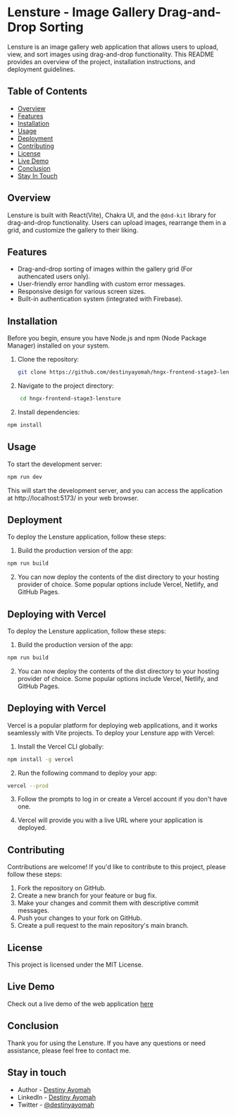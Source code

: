 # Lensture - Image Gallery Drag-and-Drop Sorting

Lensture is an image gallery web application that allows users to upload, view, and sort images using drag-and-drop functionality. This README provides an overview of the project, installation instructions, and deployment guidelines.

## Table of Contents

- [Overview](#overview)
- [Features](#features)
- [Installation](#installation)
- [Usage](#usage)
- [Deployment](#deployment)
- [Contributing](#contributing)
- [License](#license)
- [Live Demo](#live-demo)
- [Conclusion](#conclusion)
- [Stay In Touch](#stay-in-touch)

## Overview

Lensture is built with React(Vite), Chakra UI, and the `@dnd-kit` library for drag-and-drop functionality. Users can upload images, rearrange them in a grid, and customize the gallery to their liking.

## Features

- Drag-and-drop sorting of images within the gallery grid (For authencated users only).
- User-friendly error handling with custom error messages.
- Responsive design for various screen sizes.
- Built-in authentication system (integrated with Firebase).

## Installation

Before you begin, ensure you have Node.js and npm (Node Package Manager) installed on your system.

1. Clone the repository:

   ```bash
   git clone https://github.com/destinyayomah/hngx-frontend-stage3-lensture

1. Navigate to the project directory:

```bash
    cd hngx-frontend-stage3-lensture
```

2. Install dependencies:

```bash
npm install
```

## Usage

To start the development server:

```bash
npm run dev
```

This will start the development server, and you can access the application at http://localhost:5173/ in your web browser.

## Deployment

To deploy the Lensture application, follow these steps:

1. Build the production version of the app:

```bash
npm run build
```

2. You can now deploy the contents of the dist directory to your hosting provider of choice. Some popular options include Vercel, Netlify, and GitHub Pages.

## Deploying with Vercel

To deploy the Lensture application, follow these steps:

1. Build the production version of the app:

```bash
npm run build
```

2. You can now deploy the contents of the dist directory to your hosting provider of choice. Some popular options include Vercel, Netlify, and GitHub Pages.

## Deploying with Vercel

Vercel is a popular platform for deploying web applications, and it works seamlessly with Vite projects. To deploy your Lensture app with Vercel:

1. Install the Vercel CLI globally:

```bash
npm install -g vercel
```

2. Run the following command to deploy your app:

```bash
vercel --prod
```

3. Follow the prompts to log in or create a Vercel account if you don't have one.

4. Vercel will provide you with a live URL where your application is deployed.

## Contributing

Contributions are welcome! If you'd like to contribute to this project, please follow these steps:

1. Fork the repository on GitHub.
2. Create a new branch for your feature or bug fix.
3. Make your changes and commit them with descriptive commit messages.
4. Push your changes to your fork on GitHub.
5. Create a pull request to the main repository's main branch.

## License

This project is licensed under the MIT License.

## Live Demo
Check out a live demo of the web application <a href="https://hngx-frontend-stage3-lensture.vercel.app/">here</a>

## Conclusion
Thank you for using the Lensture. If you have any questions or need assistance, please feel free to contact me.

## Stay in touch

- Author - <a href="https://github.com/destinyayomah">Destiny Ayomah</a>
- LinkedIn - <a href="https://www.linkedin.com/in/destiny-ayomah-822286197">Destiny Ayomah</a>
- Twitter - <a href="https://twitter.com/destiny_ayomah?t=57a60xIgFqu4TaLqDhRStQ&s=09">@destinyayomah</a> 